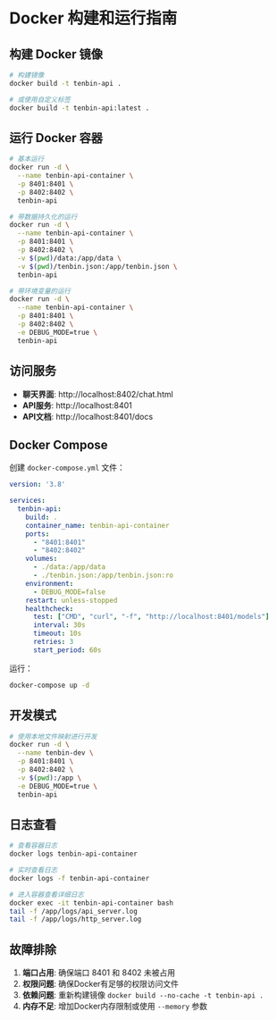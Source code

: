 # Docker 构建和运行指南

## 构建 Docker 镜像

```bash
# 构建镜像
docker build -t tenbin-api .

# 或使用自定义标签
docker build -t tenbin-api:latest .
```

## 运行 Docker 容器

```bash
# 基本运行
docker run -d \
  --name tenbin-api-container \
  -p 8401:8401 \
  -p 8402:8402 \
  tenbin-api

# 带数据持久化的运行
docker run -d \
  --name tenbin-api-container \
  -p 8401:8401 \
  -p 8402:8402 \
  -v $(pwd)/data:/app/data \
  -v $(pwd)/tenbin.json:/app/tenbin.json \
  tenbin-api

# 带环境变量的运行
docker run -d \
  --name tenbin-api-container \
  -p 8401:8401 \
  -p 8402:8402 \
  -e DEBUG_MODE=true \
  tenbin-api
```

## 访问服务

- **聊天界面**: http://localhost:8402/chat.html
- **API服务**: http://localhost:8401
- **API文档**: http://localhost:8401/docs

## Docker Compose

创建 `docker-compose.yml` 文件：

```yaml
version: '3.8'

services:
  tenbin-api:
    build: .
    container_name: tenbin-api-container
    ports:
      - "8401:8401"
      - "8402:8402"
    volumes:
      - ./data:/app/data
      - ./tenbin.json:/app/tenbin.json:ro
    environment:
      - DEBUG_MODE=false
    restart: unless-stopped
    healthcheck:
      test: ["CMD", "curl", "-f", "http://localhost:8401/models"]
      interval: 30s
      timeout: 10s
      retries: 3
      start_period: 60s
```

运行：
```bash
docker-compose up -d
```

## 开发模式

```bash
# 使用本地文件映射进行开发
docker run -d \
  --name tenbin-dev \
  -p 8401:8401 \
  -p 8402:8402 \
  -v $(pwd):/app \
  -e DEBUG_MODE=true \
  tenbin-api
```

## 日志查看

```bash
# 查看容器日志
docker logs tenbin-api-container

# 实时查看日志
docker logs -f tenbin-api-container

# 进入容器查看详细日志
docker exec -it tenbin-api-container bash
tail -f /app/logs/api_server.log
tail -f /app/logs/http_server.log
```

## 故障排除

1. **端口占用**: 确保端口 8401 和 8402 未被占用
2. **权限问题**: 确保Docker有足够的权限访问文件
3. **依赖问题**: 重新构建镜像 `docker build --no-cache -t tenbin-api .`
4. **内存不足**: 增加Docker内存限制或使用 `--memory` 参数
